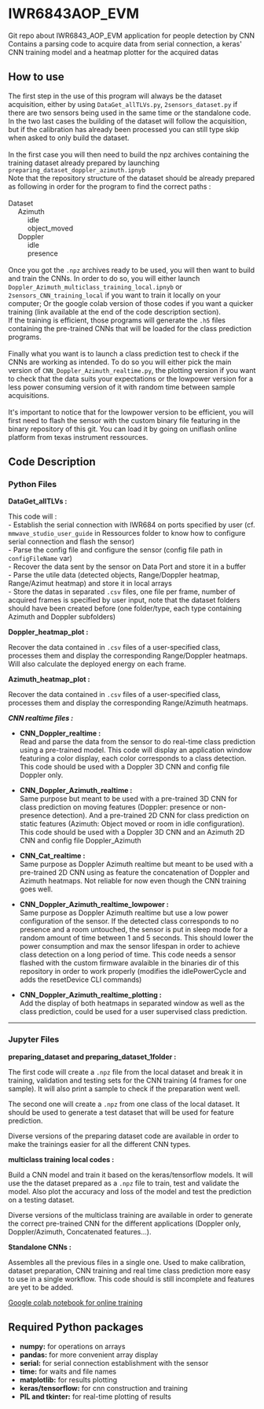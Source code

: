 # IWR6843AOP_EVM

Git repo about IWR6843_AOP_EVM application for people detection by CNN
Contains a parsing code to acquire data from serial connection, a keras' CNN training model and a heatmap plotter for the acquired datas

## How to use

The first step in the use of this program will always be the dataset acquisition, either by using `DataGet_allTLVs.py`, `2sensors_dataset.py` if there are two sensors being used in the same time or the standalone code. In the two last cases the building of the dataset will follow the acquisition, but if the calibration has already been processed you can still type skip when asked to only build the dataset.\
\
In the first case you will then need to build the npz archives containing the training dataset already prepared by launching `preparing_dataset_doppler_azimuth.ipnyb`\
Note that the repository structure of the dataset should be already prepared as following in order for the program to find the correct paths :\
\
Dataset\
&nbsp;&nbsp;&nbsp;&nbsp;&nbsp;Azimuth\
&nbsp;&nbsp;&nbsp;&nbsp;&nbsp;&nbsp;&nbsp;&nbsp;&nbsp;&nbsp;idle\
&nbsp;&nbsp;&nbsp;&nbsp;&nbsp;&nbsp;&nbsp;&nbsp;&nbsp;&nbsp;object_moved\
&nbsp;&nbsp;&nbsp;&nbsp;&nbsp;Doppler\
&nbsp;&nbsp;&nbsp;&nbsp;&nbsp;&nbsp;&nbsp;&nbsp;&nbsp;&nbsp;idle\
&nbsp;&nbsp;&nbsp;&nbsp;&nbsp;&nbsp;&nbsp;&nbsp;&nbsp;&nbsp;presence\
\
Once you got the `.npz` archives ready to be used, you will then want to build and train the CNNs. In order to do so, you will either launch `Doppler_Azimuth_multiclass_training_local.ipnyb` or `2sensors_CNN_training_local` if you want to train it locally on your computer; Or the google colab version of those codes if you want a quicker training (link available at the end of the code description section).\
If the training is efficient, those programs will generate the `.h5` files containing the pre-trained CNNs that will be loaded for the class prediction programs.\
\
Finally what you want is to launch a class prediction test to check if the CNNs are working as intended. To do so you will either pick the main version of `CNN_Doppler_Azimuth_realtime.py`, the plotting version if you want to check that the data suits your expectations or the lowpower version for a less power consuming version of it with random time between sample acquisitions.\
\
It's important to notice that for the lowpower version to be efficient, you will first need to flash the sensor with the custom binary file featuring in the binary repository of this git. You can load it by going on uniflash online platform from texas instrument ressources.

## Code Description

### Python Files

**DataGet_allTLVs :**

This code will :\
    - Establish the serial connection with IWR684 on ports specified by user (cf. `mmwave_studio_user_guide` in Ressources folder to know how to configure serial connection and flash the sensor) \
    - Parse the config file and configure the sensor (config file path in `configFileName` var)\
    - Recover the data sent by the sensor on Data Port and store it in a buffer\
    - Parse the utile data (detected objects, Range/Doppler heatmap, Range/Azimut heatmap) and store it in local arrays\
    - Store the datas in separated `.csv` files, one file per frame, number of acquired frames is specified by user input, note that the dataset folders should have been created before (one folder/type, each type containing Azimuth and Doppler subfolders)

**Doppler_heatmap_plot :**

Recover the data contained in `.csv` files of a user-specified class, processes them and display the corresponding Range/Doppler heatmaps. Will also calculate the deployed energy on each frame.

**Azimuth_heatmap_plot :**

Recover the data contained in `.csv` files of a user-specified class, processes them and display the corresponding Range/Azimuth heatmaps.

***CNN realtime files :***

- **CNN_Doppler_realtime :**\
 Read and parse the data from the sensor to do real-time class prediction using a pre-trained model. This code will display an application window featuring a color display, each color corresponds to a class detection. This code should be used with a Doppler 3D CNN and config file Doppler only.

- **CNN_Doppler_Azimuth_realtime :**\
 Same purpose but meant to be used with a pre-trained 3D CNN for class prediction on moving features (Doppler: presence or non-presence detection). And a pre-trained 2D CNN for class prediction on static features (Azimuth: Object moved or room in idle configuration). This code should be used with a Doppler 3D CNN and an Azimuth 2D CNN and config file Doppler_Azimuth

- **CNN_Cat_realtime :**\
 Same purpose as Doppler Azimuth realtime but meant to be used with a pre-trained 2D CNN using as feature the concatenation of Doppler and Azimuth heatmaps. Not reliable for now even though the CNN training goes well.

- **CNN_Doppler_Azimuth_realtime_lowpower :**\
 Same purpose as Doppler Azimuth realtime but use a low power configuration of the sensor. If the detected class corresponds to no presence and a room untouched, the sensor is put in sleep mode for a random amount of time between 1 and 5 seconds. This should lower the power consumption and max the sensor lifespan in order to achieve class detection on a long period of time. This code needs a sensor flashed with the custom firmware avalaible in the binaries dir of this repository in order to work properly (modifies the idlePowerCycle and adds the resetDevice CLI commands)

- **CNN_Doppler_Azimuth_realtime_plotting :**\
 Add the display of both heatmaps in separated window as well as the class prediction, could be used for a user supervised class prediction.

---

### Jupyter Files

**preparing_dataset and preparing_dataset_1folder :**

The first code will create a `.npz` file from the local dataset and break it in training, validation and testing sets for the CNN training (4 frames for one sample). It will also print a sample to check if the preparation went well.

The second one will create a `.npz` from one class of the local dataset. It should be used to generate a test dataset that will be used for feature prediction.

Diverse versions of the preparing dataset code are available in order to make the trainings easier for all the different CNN types.

**multiclass training local codes :**

Build a CNN model and train it based on the keras/tensorflow models. It will use the the dataset prepared as a `.npz` file to train, test and validate the model. Also plot the accuracy and loss of the model and test the prediction on a testing dataset.

Diverse versions of the multiclass training are available in order to generate the correct pre-trained CNN for the different applications (Doppler only, Doppler/Azimuth, Concatenated features...).

**Standalone CNNs :**

Assembles all the previous files in a single one. Used to make calibration, dataset preparation, CNN training and real time class prediction more easy to use in a single workflow. This code should is still incomplete and features are yet to be added.

[Google colab notebook for online training](https://drive.google.com/file/d/1OV4RE8pCYmDNoZVx6Gf-anxS9c_T9hl8/view?usp=sharing)

## Required Python packages

- **numpy:** for operations on arrays
- **pandas:** for more convenient array display
- **serial:** for serial connection establishment with the sensor
- **time:** for waits and file names
- **matplotlib:** for results plotting
- **keras/tensorflow:** for cnn construction and training
- **PIL and tkinter:** for real-time plotting of results

